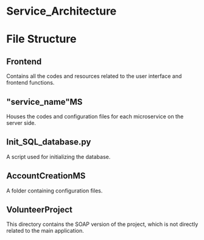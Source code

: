 # Service_Architecture

# File Structure

## Frontend
Contains all the codes and resources related to the user interface and frontend functions.

## "service_name"MS
Houses the codes and configuration files for each microservice on the server side.

## Init_SQL_database.py
A script used for initializing the database.

## AccountCreationMS
A folder containing configuration files.

## VolunteerProject
This directory contains the SOAP version of the project, which is not directly related to the main application.

